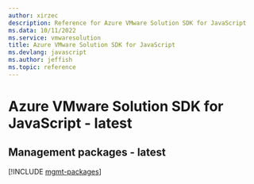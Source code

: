 ```yaml
---
author: xirzec
description: Reference for Azure VMware Solution SDK for JavaScript
ms.data: 10/11/2022
ms.service: vmwaresolution
title: Azure VMware Solution SDK for JavaScript
ms.devlang: javascript
ms.author: jeffish
ms.topic: reference
---
```

# Azure VMware Solution SDK for JavaScript - latest

## Management packages - latest
[!INCLUDE [mgmt-packages](vmware-solution-mgmt-index.md)]